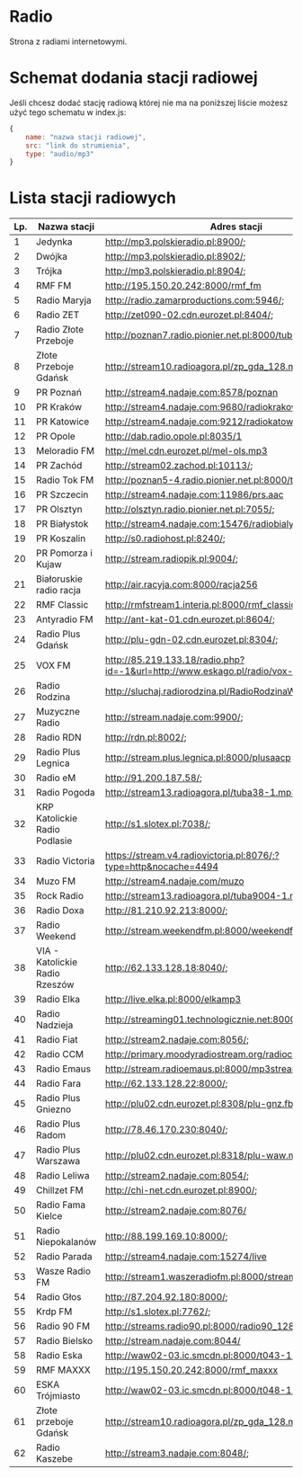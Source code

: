 
# Radio
Strona z radiami internetowymi.

# Schemat dodania stacji radiowej
Jeśli chcesz dodać stację radiową której nie ma na poniższej liście możesz użyć tego schematu w index.js:

```js
{
    name: "nazwa stacji radiowej",
    src: "link do strumienia",
    type: "audio/mp3"
}
```

# Lista stacji radiowych

| Lp. | Nazwa stacji | Adres stacji |
|--|--|--|
| 1 | Jedynka | http://mp3.polskieradio.pl:8900/; |
| 2 | Dwójka | http://mp3.polskieradio.pl:8902/; |
| 3 | Trójka | http://mp3.polskieradio.pl:8904/; |
| 4 | RMF FM | http://195.150.20.242:8000/rmf_fm |
| 5 | Radio Maryja | http://radio.zamarproductions.com:5946/; |
| 6 | Radio ZET | http://zet090-02.cdn.eurozet.pl:8404/; |
| 7 | Radio Złote Przeboje | http://poznan7.radio.pionier.net.pl:8000/tuba9-1.mp3 |
| 8 | Złote Przeboje Gdańsk | http://stream10.radioagora.pl/zp_gda_128.mp3 |
| 9 | PR Poznań | http://stream4.nadaje.com:8578/poznan |
| 10 | PR Kraków | http://stream4.nadaje.com:9680/radiokrakow-s3 |
| 11 | PR Katowice | http://stream4.nadaje.com:9212/radiokatowice |
| 12 | PR Opole | http://dab.radio.opole.pl:8035/1 |
| 13 | Meloradio FM | http://mel.cdn.eurozet.pl/mel-ols.mp3 |
| 14 | PR Zachód | http://stream02.zachod.pl:10113/; |
| 15 | Radio Tok FM | http://poznan5-4.radio.pionier.net.pl:8000/tuba10-1.mp3 |
| 16 | PR Szczecin | http://stream4.nadaje.com:11986/prs.aac |
| 17 | PR Olsztyn | http://olsztyn.radio.pionier.net.pl:7055/; |
| 18 | PR Białystok | http://stream4.nadaje.com:15476/radiobialystok |
| 19 | PR Koszalin | http://s0.radiohost.pl:8240/; |
| 20 | PR Pomorza i Kujaw | http://stream.radiopik.pl:9004/; |
| 21 | Białoruskie radio racja | http://air.racyja.com:8000/racja256 |
| 22 | RMF Classic | http://rmfstream1.interia.pl:8000/rmf_classic |
| 23 | Antyradio FM | http://ant-kat-01.cdn.eurozet.pl:8604/; |
| 24 | Radio Plus Gdańsk | http://plu-gdn-02.cdn.eurozet.pl:8304/; |
| 25 | VOX FM | http://85.219.133.18/radio.php?id=-1&url=http://www.eskago.pl/radio/vox-fm |
| 26 | Radio Rodzina | http://sluchaj.radiorodzina.pl/RadioRodzinaWroclawLIVE.mp3 |
| 27 | Muzyczne Radio | http://stream.nadaje.com:9900/; |
| 28 | Radio RDN | http://rdn.pl:8002/; |
| 29 | Radio Plus Legnica | http://stream.plus.legnica.pl:8000/plusaacp |
| 30 | Radio eM | http://91.200.187.58/; |
| 31 | Radio Pogoda | http://stream13.radioagora.pl/tuba38-1.mp3 |
| 32 | KRP Katolickie Radio Podlasie | http://s1.slotex.pl:7038/; |
| 33 | Radio Victoria | https://stream.v4.radiovictoria.pl:8076/;?type=http&nocache=4494 |
| 34 | Muzo FM | http://stream4.nadaje.com/muzo |
| 35 | Rock Radio | http://stream13.radioagora.pl/tuba9004-1.mp3 |
| 36 | Radio Doxa | http://81.210.92.213:8000/; |
| 37 | Radio Weekend | http://stream.weekendfm.pl:8000/weekendfm_najlepsza.aac |
| 38 | VIA - Katolickie Radio Rzeszów | http://62.133.128.18:8040/; |
| 39 | Radio Elka | http://live.elka.pl:8000/elkamp3 |
| 40 | Radio Nadzieja | http://streaming01.technologicznie.net:8000/; |
| 41 | Radio Fiat | http://stream2.nadaje.com:8056/; |
| 42 | Radio CCM | http://primary.moodyradiostream.org/radioccm |
| 43 | Radio Emaus | http://stream.radioemaus.pl:8000/mp3stream |
| 44 | Radio Fara | http://62.133.128.22:8000/; |
| 45 | Radio Plus Gniezno | http://plu02.cdn.eurozet.pl:8308/plu-gnz.fb.mp3 |
| 46 | Radio Plus Radom | http://78.46.170.230:8040/; |
| 47 | Radio Plus Warszawa | http://plu02.cdn.eurozet.pl:8318/plu-waw.mp3 |
| 48 | Radio Leliwa | http://stream2.nadaje.com:8054/; |
| 49 | Chillzet FM | http://chi-net.cdn.eurozet.pl:8900/; |
| 50 | Radio Fama Kielce | http://stream2.nadaje.com:8076/ |
| 51 | Radio Niepokalanów | http://88.199.169.10:8000/; |
| 52 | Radio Parada | http://stream4.nadaje.com:15274/live |
| 53 | Wasze Radio FM | http://stream1.waszeradiofm.pl:8000/stream |
| 54 | Radio Głos | http://87.204.92.180:8000/; |
| 55 | Krdp FM | http://s1.slotex.pl:7762/; |
| 56 | Radio 90 FM | http://streams.radio90.pl:8000/radio90_128kbps_stereo.mp3 |
| 57 | Radio Bielsko | http://stream.nadaje.com:8044/ |
| 58 | Radio Eska | http://waw02-03.ic.smcdn.pl:8000/t043-1.mp3 |
| 59 | RMF MAXXX | http://195.150.20.242:8000/rmf_maxxx |
| 60 | ESKA Trójmiasto | http://waw02-03.ic.smcdn.pl:8000/t048-1.mp3 |
| 61 | Złote przeboje Gdańsk | http://stream10.radioagora.pl/zp_gda_128.mp3 |
| 62 | Radio Kaszebe | http://stream3.nadaje.com:8048/; |
